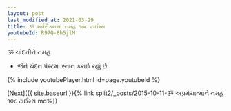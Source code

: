 ```yaml
---
layout: post
last_modified_at: 2021-03-29
title: ૐ શર્વરીકરાયાં નમહ ૧૦૮ ટાઈમ્સ
youtubeId: R97Q-8h5jlM
---
```

 
 
 ૐ ચાંદનીને નમહ  
 
 -  જેને ચંદન પેસ્ટમાં સ્નાન કરાઈ રહ્યું છે 
 
  
 
  
 
 
 
 
 
 


{% include youtubePlayer.html id=page.youtubeId %}
 
[Next]({{ site.baseurl }}{% link  split2/_posts/2015-10-11-ૐ અપ્રમેયાત્માને નમહ ૧૦૮ ટાઈમ્સ.md%})
 
